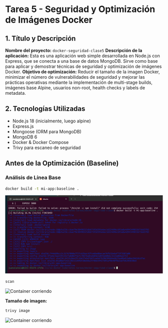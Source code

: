 # Tarea 5 - Seguridad y Optimización de Imágenes Docker

## 1. Título y Descripción

**Nombre del proyecto:** `docker-seguridad-clase5`
**Descripción de la aplicación:** Esta es una aplicación web simple desarrollada en Node.js con Express, que se conecta a una base de datos MongoDB. Sirve como base para aplicar y demostrar técnicas de seguridad y optimización de imágenes Docker.
**Objetivo de optimización:** Reducir el tamaño de la imagen Docker, minimizar el número de vulnerabilidades de seguridad y mejorar las prácticas operativas mediante la implementación de multi-stage builds, imágenes base Alpine, usuarios non-root, health checks y labels de metadata.

## 2. Tecnologías Utilizadas

- Node.js 18 (inicialmente, luego alpine)
- Express.js
- Mongoose (ORM para MongoDB)
- MongoDB 6
- Docker & Docker Compose
- Trivy para escaneo de seguridad

## Antes de la Optimización (Baseline)

### Análisis de Línea Base


```bash
docker build -t mi-app:baseline .
```

![Container corriendo](docs/screenshots/build_myappbaseline.png)

```bash
scan
```
![Container corriendo](screenshots/scaneo_trivy.png)

**Tamaño de imagen:**
```bash
trivy image
```
![Container corriendo](screenshots/trivy_image.png)



